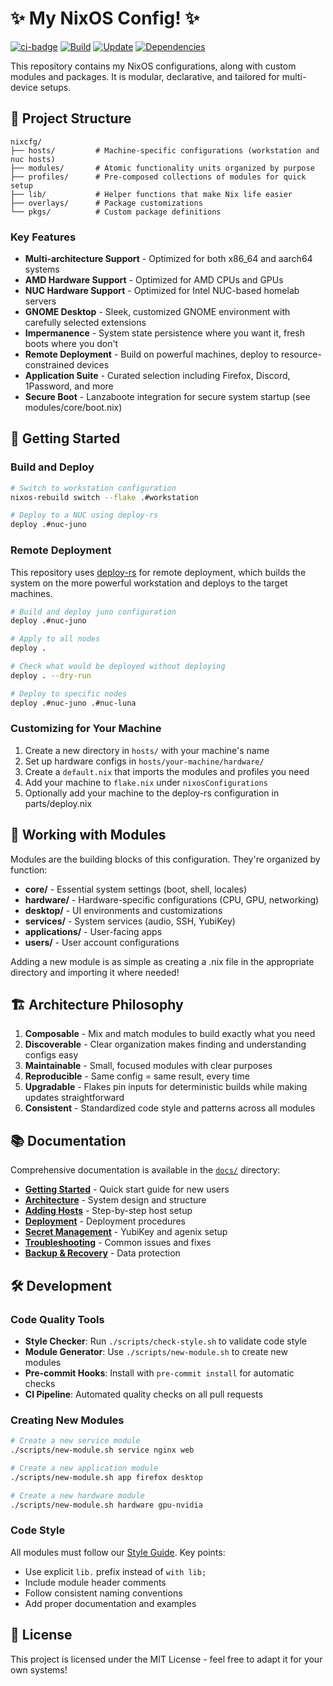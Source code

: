 # ✨ My NixOS Config! ✨

[![ci-badge](https://img.shields.io/static/v1?label=Built%20with&message=nix&color=blue&style=flat&logo=nixos&link=https://nixos.org&labelColor=111212)](https://nixos.org)
[![Build](https://github.com/gabehoban/nixcfg/actions/workflows/build.yml/badge.svg)](https://github.com/gabehoban/nixcfg/actions/workflows/build.yml)
[![Update](https://github.com/gabehoban/nixcfg/actions/workflows/update.yml/badge.svg)](https://github.com/gabehoban/nixcfg/actions/workflows/update.yml)
[![Dependencies](https://github.com/gabehoban/nixcfg/actions/workflows/dependencies.yml/badge.svg)](https://github.com/gabehoban/nixcfg/actions/workflows/dependencies.yml)

This repository contains my NixOS configurations, along with custom modules and packages. It is modular, declarative, and tailored for multi-device setups.

## 🧩 Project Structure

```
nixcfg/
├── hosts/         # Machine-specific configurations (workstation and nuc hosts)
├── modules/       # Atomic functionality units organized by purpose
├── profiles/      # Pre-composed collections of modules for quick setup
├── lib/           # Helper functions that make Nix life easier
├── overlays/      # Package customizations
└── pkgs/          # Custom package definitions
```

### Key Features

- **Multi-architecture Support** - Optimized for both x86_64 and aarch64 systems
- **AMD Hardware Support** - Optimized for AMD CPUs and GPUs
- **NUC Hardware Support** - Optimized for Intel NUC-based homelab servers
- **GNOME Desktop** - Sleek, customized GNOME environment with carefully selected extensions
- **Impermanence** - System state persistence where you want it, fresh boots where you don't
- **Remote Deployment** - Build on powerful machines, deploy to resource-constrained devices
- **Application Suite** - Curated selection including Firefox, Discord, 1Password, and more
- **Secure Boot** - Lanzaboote integration for secure system startup (see modules/core/boot.nix)

## 🚀 Getting Started

### Build and Deploy

```bash
# Switch to workstation configuration
nixos-rebuild switch --flake .#workstation

# Deploy to a NUC using deploy-rs
deploy .#nuc-juno
```

### Remote Deployment

This repository uses [deploy-rs](https://github.com/serokell/deploy-rs) for remote deployment, which builds the system on the more powerful workstation and deploys to the target machines.

```bash
# Build and deploy juno configuration
deploy .#nuc-juno

# Apply to all nodes
deploy .

# Check what would be deployed without deploying
deploy . --dry-run

# Deploy to specific nodes
deploy .#nuc-juno .#nuc-luna
```

### Customizing for Your Machine

1. Create a new directory in `hosts/` with your machine's name
2. Set up hardware configs in `hosts/your-machine/hardware/`
3. Create a `default.nix` that imports the modules and profiles you need
4. Add your machine to `flake.nix` under `nixosConfigurations`
5. Optionally add your machine to the deploy-rs configuration in parts/deploy.nix

## 🧰 Working with Modules

Modules are the building blocks of this configuration. They're organized by function:

- **core/** - Essential system settings (boot, shell, locales)
- **hardware/** - Hardware-specific configurations (CPU, GPU, networking)
- **desktop/** - UI environments and customizations
- **services/** - System services (audio, SSH, YubiKey)
- **applications/** - User-facing apps
- **users/** - User account configurations

Adding a new module is as simple as creating a .nix file in the appropriate directory and importing it where needed!

## 🏗️ Architecture Philosophy

1. **Composable** - Mix and match modules to build exactly what you need
2. **Discoverable** - Clear organization makes finding and understanding configs easy
3. **Maintainable** - Small, focused modules with clear purposes
4. **Reproducible** - Same config = same result, every time
5. **Upgradable** - Flakes pin inputs for deterministic builds while making updates straightforward
6. **Consistent** - Standardized code style and patterns across all modules

## 📚 Documentation

Comprehensive documentation is available in the [`docs/`](./docs/) directory:

- **[Getting Started](./docs/README.md)** - Quick start guide for new users
- **[Architecture](./docs/ARCHITECTURE.md)** - System design and structure
- **[Adding Hosts](./docs/ADDING_HOSTS.md)** - Step-by-step host setup
- **[Deployment](./docs/DEPLOYMENT.md)** - Deployment procedures
- **[Secret Management](./docs/SECRETS.md)** - YubiKey and agenix setup
- **[Troubleshooting](./docs/TROUBLESHOOTING.md)** - Common issues and fixes
- **[Backup & Recovery](./docs/BACKUP_RECOVERY.md)** - Data protection

## 🛠️ Development

### Code Quality Tools

- **Style Checker**: Run `./scripts/check-style.sh` to validate code style
- **Module Generator**: Use `./scripts/new-module.sh` to create new modules
- **Pre-commit Hooks**: Install with `pre-commit install` for automatic checks
- **CI Pipeline**: Automated quality checks on all pull requests

### Creating New Modules

```bash
# Create a new service module
./scripts/new-module.sh service nginx web

# Create a new application module
./scripts/new-module.sh app firefox desktop

# Create a new hardware module
./scripts/new-module.sh hardware gpu-nvidia
```

### Code Style

All modules must follow our [Style Guide](./docs/STYLE_GUIDE.md). Key points:
- Use explicit `lib.` prefix instead of `with lib;`
- Include module header comments
- Follow consistent naming conventions
- Add proper documentation and examples

## 📜 License

This project is licensed under the MIT License - feel free to adapt it for your own systems!
